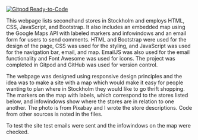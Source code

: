 [![Gitpod Ready-to-Code](https://img.shields.io/badge/Gitpod-Ready--to--Code-blue?logo=gitpod)](https://gitpod.io/#https://github.com/PWashburn55/Milestone2) 

This webpage lists secondhand stores in Stockholm and employs HTML, CSS, JavaScript, and Bootstrap. It also includes an
embedded map using the Google Maps API with labeled markers and infowindows and an email form for users to send comments. 
HTML and Bootstrap were used for the design of the page, CSS was used for the styling, and JavaScript was used for the 
navigation bar, email, and map. EmailJS was also used for the email functionality and Font Awesome was used for icons. 
The project was completed in Gitpod and GitHub was used for version control. 

The webpage was designed using responsive design principles and the idea was to make a site with a map which would make 
it easy for people wanting to plan where in Stockholm they would like to go thrift shopping. The markers on the map with 
labels, which correspond to the stores listed below, and infowindows show where the stores are in relation to one another.
The photo is from Pixabay and I wrote the store descriptions. Code from other sources is noted in the files.

To test the site test emails were sent and the infowindows on the map were checked. 
